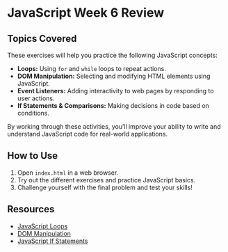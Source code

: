 # JavaScript Week 6 Review

## Topics Covered
These exercises will help you practice the following JavaScript concepts:

- **Loops:** Using `for` and `while` loops to repeat actions.
- **DOM Manipulation:** Selecting and modifying HTML elements using JavaScript.
- **Event Listeners:** Adding interactivity to web pages by responding to user actions.
- **If Statements & Comparisons:** Making decisions in code based on conditions.

By working through these activities, you’ll improve your ability to write and understand JavaScript code for real-world applications.

## How to Use
1. Open `index.html` in a web browser.
2. Try out the different exercises and practice JavaScript basics.
3. Challenge yourself with the final problem and test your skills!

## Resources
- [JavaScript Loops](https://developer.mozilla.org/en-US/docs/Web/JavaScript/Guide/Loops_and_iteration)
- [DOM Manipulation](https://developer.mozilla.org/en-US/docs/Web/API/Document_Object_Model/Introduction)
- [JavaScript If Statements](https://developer.mozilla.org/en-US/docs/Web/JavaScript/Reference/Statements/if...else)

